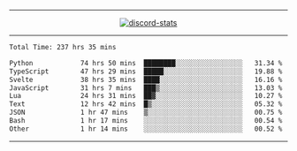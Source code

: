 <a href="https://www.github.com/ripavoid" target="_blank" rel="noreferrer">

-------

<div align='center'>
    <a href='https://discordapp.com/users/825178146797518881'>
        <img align='center' alt='discord-stats' src='https://api.discord-status.me/825178146797518881?nitro&boost=4&gradient=%231e0b1a%2C%23000000%2C%23000000%2C%23160316'></img>
    </a>
</div>

-------

<!--START_SECTION:waka-->

```txt
Total Time: 237 hrs 35 mins

Python            74 hrs 50 mins  ████████░░░░░░░░░░░░░░░░░   31.34 %
TypeScript        47 hrs 29 mins  █████░░░░░░░░░░░░░░░░░░░░   19.88 %
Svelte            38 hrs 35 mins  ████░░░░░░░░░░░░░░░░░░░░░   16.16 %
JavaScript        31 hrs 7 mins   ███▒░░░░░░░░░░░░░░░░░░░░░   13.03 %
Lua               24 hrs 31 mins  ██▓░░░░░░░░░░░░░░░░░░░░░░   10.27 %
Text              12 hrs 42 mins  █▒░░░░░░░░░░░░░░░░░░░░░░░   05.32 %
JSON              1 hr 47 mins    ▒░░░░░░░░░░░░░░░░░░░░░░░░   00.75 %
Bash              1 hr 17 mins    ░░░░░░░░░░░░░░░░░░░░░░░░░   00.54 %
Other             1 hr 14 mins    ░░░░░░░░░░░░░░░░░░░░░░░░░   00.52 %
```

<!--END_SECTION:waka-->

-------
